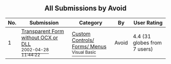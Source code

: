 ﻿<div align="center">

## All Submissions by Avoid

</div>

No.  | Submission | Category | By   | User Rating
---- | ---------- | -------- | ---- | -----------
1 | [Transparent Form without OCX or DLL<br /><sup>2002-04-28 11:44:22</sup>](https://github.com/Planet-Source-Code/avoid-transparent-form-without-ocx-or-dll__1-34186) | [Custom Controls/ Forms/  Menus<br /><sup>Visual Basic</sup>](../ByCategory/custom-controls-forms-menus__1-4.md) | Avoid | 4.4 (31 globes from 7 users)
